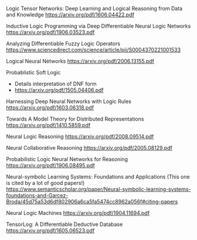 Logic Tensor Networks: Deep Learning and Logical
Reasoning from Data and Knowledge
https://arxiv.org/pdf/1606.04422.pdf

Inductive Logic Programming via Deep Differentiable Neural Logic Networks
https://arxiv.org/pdf/1906.03523.pdf

Analyzing Differentiable Fuzzy Logic Operators
https://www.sciencedirect.com/science/article/pii/S0004370221001533

Logical Neural Networks
https://arxiv.org/pdf/2006.13155.pdf

Probablistic Soft Logic

- Details interpretation of DNF form
- https://arxiv.org/pdf/1505.04406.pdf

Harnessing Deep Neural Networks with Logic Rules
https://arxiv.org/pdf/1603.06318.pdf

Towards A Model Theory for Distributed Representations
https://arxiv.org/pdf/1410.5859.pdf

Neural Logic Reasoning
https://arxiv.org/pdf/2008.09514.pdf

Neural Collaborative Reasoning
https://arxiv.org/pdf/2005.08129.pdf

Probabilistic Logic Neural Networks for Reasoning
https://arxiv.org/pdf/1906.08495.pdf

Neural-symbolic Learning Systems: Foundations and Applications
(This one is cited by a lot of good papers!)
https://www.semanticscholar.org/paper/Neural-symbolic-learning-systems-foundations-and-Garcez-Broda/45d75a53d6df802906a6ca5fa5474cc8962a056f#citing-papers

Neural Logic Machines
https://arxiv.org/pdf/1904.11694.pdf

TensorLog: A Differentiable Deductive Database
https://arxiv.org/pdf/1605.06523.pdf
